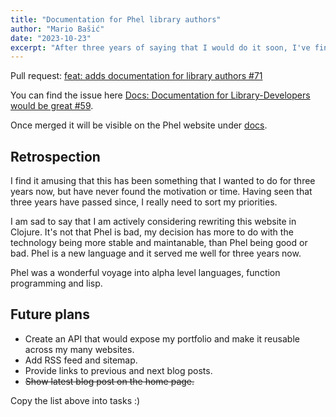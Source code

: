 ```yaml
---
title: "Documentation for Phel library authors"
author: "Mario Bašić"
date: "2023-10-23"
excerpt: "After three years of saying that I would do it soon, I've finally submitted a pull request that adds documentation for Phel library authors."
---
```


Pull request: [feat: adds documentation for library authors #71](https://github.com/phel-lang/phel-lang.org/pull/71)

You can find the issue here [Docs: Documentation for Library-Developers would be great #59](https://github.com/phel-lang/phel-lang/issues/59).

Once merged it will be visible on the Phel website under [docs](https://phel-lang.org/).

## Retrospection

I find it amusing that this has been something that I wanted to do for three years now, but have never found the motivation or time. Having seen that three years have passed since, I really need to sort my priorities.

I am sad to say that I am actively considering rewriting this website in Clojure. It's not that Phel is bad, my decision has more to do with the technology being more stable and maintanable, than Phel being good or bad. Phel is a new language and it served me well for three years now.

Phel was a wonderful voyage into alpha level languages, function programming and lisp.

## Future plans

- Create an API that would expose my portfolio and make it reusable across my many websites.
- Add RSS feed and sitemap.
- Provide links to previous and next blog posts.
- ~~Show latest blog post on the home page.~~

Copy the list above into tasks :)



